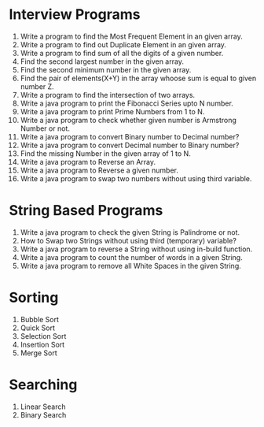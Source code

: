 # Interview Programs

1.  Write a program to find the Most Frequent Element in an given array.
2.  Write a program to find out Duplicate Element in an given array.
3.  Write a program to find sum of all the digits of a given number.
4.  Find the second largest number in the given array.
5.  Find the second minimum number in the given array.
6.  Find the pair of elements(X+Y) in the array whoose sum is equal to given number Z.
7.  Write a program to find the intersection of two arrays.
8.  Write a java program to print the Fibonacci Series upto N number.
9.  Write a java program to print Prime Numbers from 1 to N.
10. Write a java program to check whether given number is Armstrong Number or not.
11. Write a java program to convert Binary number to Decimal number?
12. Write a java program to convert Decimal number to Binary number?
13. Find the missing Number in the given array of 1 to N.
14. Write a java program to Reverse an Array.
15. Write a java program to Reverse a given number.
16. Write a java program to swap two numbers without using third variable.

# String Based Programs
1.  Write a java program to check the given String is Palindrome or not.
2.  How to Swap two Strings without using third (temporary) variable?
3.  Write a java program to reverse a String without using in-build function.
4.  Write a java program to count the number of words in a given String. 
5.  Write a java program to remove all White Spaces in the given String.

# Sorting
1.  Bubble Sort
2.  Quick Sort
3.  Selection Sort
4.  Insertion Sort 
5.  Merge Sort

# Searching
1.  Linear Search
2.  Binary Search
